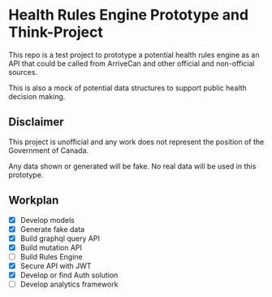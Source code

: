 # Health Rules Engine Prototype and Think-Project

This repo is a test project to prototype a potential health rules engine as an API that could be called from ArriveCan and other official and non-official sources.

This is also a mock of potential data structures to support public health decision making.

## Disclaimer

This project is unofficial and any work does not represent the position of the Government of Canada.

Any data shown or generated will be fake. No real data will be used in this prototype.

## Workplan

- [x] Develop models
- [x] Generate fake data
- [x] Build graphql query API
- [x] Build mutation API
- [ ] Build Rules Engine
- [x] Secure API with JWT
- [x] Develop or find Auth solution
- [ ] Develop analytics framework